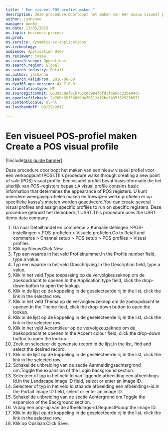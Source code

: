 ```yaml
--- 
title: " Een visueel POS-profiel maken "
description: Deze procedure doorloopt het maken van een nieuw visueel profiel voor een verkooppunt (POS).
author: jashanno
manager: AnnBe
ms.date: 12/05/2015
ms.topic: business-process
ms.prod: 
ms.service: dynamics-ax-applications
ms.technology: 
audience: Application User
ms.reviewer: josaw
ms.search.scope: Operations
ms.search.region: Global
ms.search.industry: Retail
ms.author: jashanno
ms.search.validFrom: 2016-06-30
ms.dyn365.ops.version: AX 7.0.0
ms.translationtype: HT
ms.sourcegitcommit: 663da58ef01b705c0c984fbfd3fce8bc31be04c6
ms.openlocfilehash: 2b70bc95f56839da76612df2be3b35362925b977
ms.contentlocale: nl-nl
ms.lasthandoff: 08/29/2017

---
```

# <a name="create-a-pos-visual-profile"></a><span data-ttu-id="04e18-103"> Een visueel POS-profiel maken </span><span class="sxs-lookup"><span data-stu-id="04e18-103">Create a POS visual profile</span></span> 

[!include[task guide banner](../includes/task-guide-banner.md)]

<span data-ttu-id="04e18-104">Deze procedure doorloopt het maken van een nieuw visueel profiel voor een verkooppunt (POS).</span><span class="sxs-lookup"><span data-stu-id="04e18-104">This procedure walks through creating a new point of sale (POS) visual profile.</span></span> <span data-ttu-id="04e18-105">Een visueel profiel bevat basisinformatie die het uiterlijk van POS-registers bepaalt.</span><span class="sxs-lookup"><span data-stu-id="04e18-105">A visual profile contains basic information that determines the appearance of POS registers.</span></span> <span data-ttu-id="04e18-106">U kunt meerdere weergaveprofielen maken en toewijzen welke profielen er op specifieke kassa's moeten worden geactiveerd.</span><span class="sxs-lookup"><span data-stu-id="04e18-106">You can create several visual profiles and assign specific profiles to run on specific registers.</span></span> <span data-ttu-id="04e18-107">Deze procedure gebruikt het demobedrijf USRT.</span><span class="sxs-lookup"><span data-stu-id="04e18-107">This procedure uses the USRT demo data company.</span></span>

1. <span data-ttu-id="04e18-108">Ga naar Detailhandel en commerce > Kanaalinstellingen >POS-instellingen > POS-profielen > Visuele profielen.</span><span class="sxs-lookup"><span data-stu-id="04e18-108">Go to Retail and commerce > Channel setup > POS setup > POS profiles > Visual profiles.</span></span>
2. <span data-ttu-id="04e18-109">Klik op Nieuw.</span><span class="sxs-lookup"><span data-stu-id="04e18-109">Click New.</span></span>
3. <span data-ttu-id="04e18-110">Typ een waarde in het veld Profielnummer.</span><span class="sxs-lookup"><span data-stu-id="04e18-110">In the Profile number field, type a value.</span></span>
4. <span data-ttu-id="04e18-111">Typ een waarde in het veld Omschrijving.</span><span class="sxs-lookup"><span data-stu-id="04e18-111">In the Description field, type a value.</span></span>
5. <span data-ttu-id="04e18-112">Klik in het veld Type toepassing op de vervolgkeuzeknop om de zoekopdracht te openen.</span><span class="sxs-lookup"><span data-stu-id="04e18-112">In the Application type field, click the drop-down button to open the lookup.</span></span>
6. <span data-ttu-id="04e18-113">Klik in de lijst op de koppeling in de geselecteerde rij.</span><span class="sxs-lookup"><span data-stu-id="04e18-113">In the list, click the link in the selected row.</span></span>
7. <span data-ttu-id="04e18-114">Klik in het veld Thema op de vervolgkeuzeknop om de zoekopdracht te openen.</span><span class="sxs-lookup"><span data-stu-id="04e18-114">In the Theme field, click the drop-down button to open the lookup.</span></span>
8. <span data-ttu-id="04e18-115">Klik in de lijst op de koppeling in de geselecteerde rij.</span><span class="sxs-lookup"><span data-stu-id="04e18-115">In the list, click the link in the selected row.</span></span>
9. <span data-ttu-id="04e18-116">Klik in het veld Accentkleur op de vervolgkeuzeknop om de zoekopdracht te openen.</span><span class="sxs-lookup"><span data-stu-id="04e18-116">In the Accent colour field, click the drop-down button to open the lookup.</span></span>
10. <span data-ttu-id="04e18-117">Zoek en selecteer de gewenste record in de lijst.</span><span class="sxs-lookup"><span data-stu-id="04e18-117">In the list, find and select the desired record.</span></span>
11. <span data-ttu-id="04e18-118">Klik in de lijst op de koppeling in de geselecteerde rij.</span><span class="sxs-lookup"><span data-stu-id="04e18-118">In the list, click the link in the selected row.</span></span>
12. <span data-ttu-id="04e18-119">Schakel de uitbreiding van de sectie Aanmeldingsachtergrond om.</span><span class="sxs-lookup"><span data-stu-id="04e18-119">Toggle the expansion of the Login background section.</span></span>
13. <span data-ttu-id="04e18-120">Selecteer of typ in het veld Id van liggende afbeelding een afbeeldings-id.</span><span class="sxs-lookup"><span data-stu-id="04e18-120">In the Landscape image ID field, select or enter an image ID.</span></span>
14. <span data-ttu-id="04e18-121">Selecteer of typ in het veld Id staande afbeelding een afbeeldings-id.</span><span class="sxs-lookup"><span data-stu-id="04e18-121">In the Portait image ID field, select or enter an image ID.</span></span>
15. <span data-ttu-id="04e18-122">Schakel de uitbreiding van de sectie Achtergrond om.</span><span class="sxs-lookup"><span data-stu-id="04e18-122">Toggle the expansion of the Background section.</span></span>
16. <span data-ttu-id="04e18-123">Vraag een pop-up van de afbeeldings-id.</span><span class="sxs-lookup"><span data-stu-id="04e18-123">RequestPopup the Image ID.</span></span>
17. <span data-ttu-id="04e18-124">Klik in de lijst op de koppeling in de geselecteerde rij.</span><span class="sxs-lookup"><span data-stu-id="04e18-124">In the list, click the link in the selected row.</span></span>
18. <span data-ttu-id="04e18-125">Klik op Opslaan.</span><span class="sxs-lookup"><span data-stu-id="04e18-125">Click Save.</span></span>


